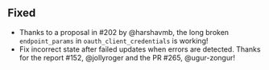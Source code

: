 ## Fixed
- Thanks to a proposal in #202 by @harshavmb, the long broken `endpoint_params` in `oauth_client_credentials` is working!
- Fix incorrect state after failed updates when errors are detected. Thanks for the report #152, @jollyroger and the PR #265, @ugur-zongur!